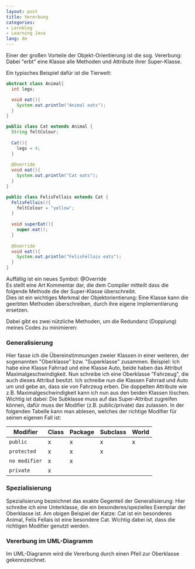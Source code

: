 ```yaml
---
layout: post
title: Vererbung
categories:
- Lernblog
- Learning Java
lang: de
---
```


Einer der großen Vorteile der Objekt-Orientierung ist die sog. Vererbung:  
Dabei "erbt" eine Klasse alle Methoden und Attribute ihrer Super-Klasse.

Ein typisches Beispiel dafür ist die Tierwelt:
```java
abstract class Animal{
  int legs;

  void eat(){
    System.out.println("Animal eats");
  }
}
```
```java
public class Cat extends Animal {
  String feltColour;
 
  Cat(){
    legs = 4;
  }
 
  @Override
  void eat(){
    System.out.println("Cat eats");
  }
}
```
```java
public class FelisFellais extends Cat {
  FelisFellais(){
    feltColour = "yellow";
  }
 
  void superEat(){
    super.eat();
  }
 
  @Override
  void eat(){
    System.out.println("FelisFellais eats");
  }
}
```

Auffällig ist ein neues Symbol: @Override  
Es stellt eine Art Kommentar dar, die dem Compiler mitteilt dass die folgende Methode die der Super-Klasse überschreibt.  
Dies ist ein wichtiges Merkmal der Objektorientierung: Eine Klasse kann die geerbten Methoden überschreiben, durch ihre eigene Implementierung ersetzen.

Dabei gibt es zwei nützliche Methoden, um die Redundanz (Dopplung) meines Codes zu minimieren:

### Generalisierung

Hier fasse ich die Übereinstimmungen zweier Klassen in einer weiteren, der sogenannten "Oberklasse" bzw. "Superklasse" zusammen. Beispiel: Ich habe eine Klasse Fahrrad und eine Klasse Auto, beide haben das Attribut Maximalgeschwindigkeit. Nun schreibe ich eine Oberklasse "Fahrzeug", die auch dieses Attribut besitzt. Ich schreibe nun die Klassen Fahrrad und Auto um und gebe an, dass sie von Fahrzeug erben. Die doppelten Attribute wie z.B. Maximalgeschwindigkeit kann ich nun aus den beiden Klassen löschen. Wichtig ist dabei: Die Subklasse muss auf das Super-Attribut zugreifen können, dafür muss der Modifier (z.B. public/private) das zulassen. In der folgenden Tabelle kann man ablesen, welches der richtige Modifier für seinen eigenen Fall ist:

|  Modifier     | Class | Package | Subclass | World |
| ------------- |-------|---------|----------|-------|
| `public`      | x     | x       | x        | x     |
| `protected`   | x     | x       | x        |       |
| `no modifier` | x     | x       |          |       |
| `private`     | x     |         |          |       |

### Spezialisierung

Spezialisierung bezeichnet das exakte Gegenteil der Generalisierung: Hier schreibe ich eine Unterklasse, die ein besonderes/spezielles Exemplar der Oberklasse ist. Am obigen Beispiel der Katze: Cat ist ein besonderes Animal, Felis Fellais ist eine besondere Cat. Wichtig dabei ist, dass die richtigen Modifier genutzt werden.

### Vererbung im UML-Diagramm

Im UML-Diagramm wird die Vererbung durch einen Pfeil zur Oberklasse gekennzeichnet.
